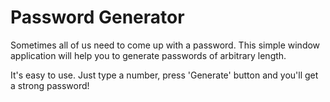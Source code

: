 # Password Generator
Sometimes all of us need to come up with a password. This simple window application will help you to generate passwords of arbitrary length.

It's easy to use. Just type a number, press 'Generate' button and you'll get a strong password!
